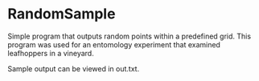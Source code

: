 # RandomSample
Simple program that outputs random points within a predefined grid. This program was used for an entomology experiment that examined leafhoppers in a vineyard. 

Sample output can be viewed in out.txt.
